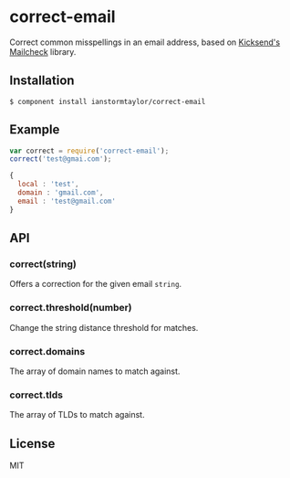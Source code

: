 
# correct-email

  Correct common misspellings in an email address, based on [Kicksend's Mailcheck](https://github.com/Kicksend/mailcheck) library.

## Installation

    $ component install ianstormtaylor/correct-email

## Example
    
```js
var correct = require('correct-email');
correct('test@gmai.com');
```

```js
{
  local : 'test',
  domain : 'gmail.com',
  email : 'test@gmail.com'
}
```

## API

### correct(string)
  Offers a correction for the given email `string`.

### correct.threshold(number)
  Change the string distance threshold for matches.

### correct.domains
  The array of domain names to match against.

### correct.tlds
  The array of TLDs to match against.

## License

  MIT
